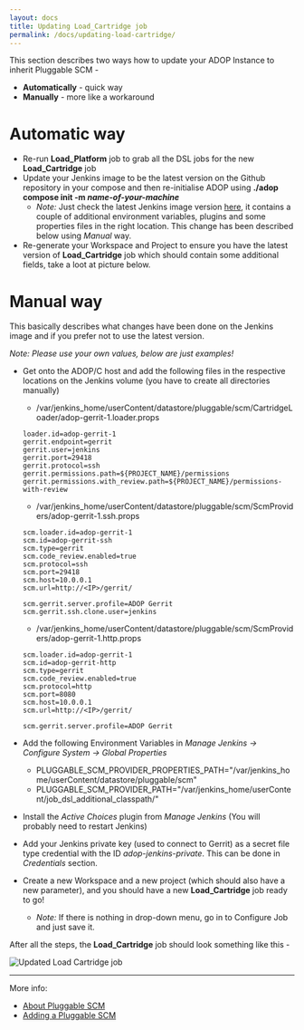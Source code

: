 ```yaml
---
layout: docs
title: Updating Load_Cartridge job
permalink: /docs/updating-load-cartridge/
---
```


This section describes two ways how to update your ADOP Instance to inherit Pluggable SCM -

* **Automatically** - quick way
* **Manually** - more like a workaround

# Automatic way

* Re-run **Load_Platform** job to grab all the DSL jobs for the new **Load_Cartridge** job
* Update your Jenkins image to be the latest version on the Github repository in your compose and then re-initialise ADOP using **./adop compose init -m _name-of-your-machine_**
  - _Note:_ Just check the latest Jenkins image version [here](https://github.com/Accenture/adop-docker-compose/blob/master/docker-compose.yml#L203), it contains a couple of additional environment variables, plugins and some properties files in the right location. This change has been described below using _Manual_ way.
* Re-generate your Workspace and Project to ensure you have the latest version of **Load_Cartridge** job which should contain some additional fields, take a loot at picture below.


# Manual way

This basically describes what changes have been done on the Jenkins image and if you prefer not to use the latest version.

_Note: Please use your own values, below are just examples!_

* Get onto the ADOP/C host and add the following files in the respective locations on the Jenkins volume (you have to create all directories manually)

  - /var/jenkins_home/userContent/datastore/pluggable/scm/CartridgeLoader/adop-gerrit-1.loader.props

  ```
  loader.id=adop-gerrit-1
  gerrit.endpoint=gerrit
  gerrit.user=jenkins
  gerrit.port=29418
  gerrit.protocol=ssh
  gerrit.permissions.path=${PROJECT_NAME}/permissions
  gerrit.permissions.with_review.path=${PROJECT_NAME}/permissions-with-review
  ```
  - /var/jenkins_home/userContent/datastore/pluggable/scm/ScmProviders/adop-gerrit-1.ssh.props

  ```
  scm.loader.id=adop-gerrit-1
  scm.id=adop-gerrit-ssh
  scm.type=gerrit
  scm.code_review.enabled=true
  scm.protocol=ssh
  scm.port=29418
  scm.host=10.0.0.1
  scm.url=http://<IP>/gerrit/

  scm.gerrit.server.profile=ADOP Gerrit
  scm.gerrit.ssh.clone.user=jenkins
  ```
  - /var/jenkins_home/userContent/datastore/pluggable/scm/ScmProviders/adop-gerrit-1.http.props

  ```
  scm.loader.id=adop-gerrit-1
  scm.id=adop-gerrit-http
  scm.type=gerrit
  scm.code_review.enabled=true
  scm.protocol=http
  scm.port=8080
  scm.host=10.0.0.1
  scm.url=http://<IP>/gerrit/

  scm.gerrit.server.profile=ADOP Gerrit
  ```

* Add the following Environment Variables in _Manage Jenkins -> Configure System -> Global Properties_
  - PLUGGABLE_SCM_PROVIDER_PROPERTIES_PATH="/var/jenkins_home/userContent/datastore/pluggable/scm"
  - PLUGGABLE_SCM_PROVIDER_PATH="/var/jenkins_home/userContent/job_dsl_additional_classpath/"
* Install the _Active Choices_ plugin from _Manage Jenkins_ (You will probably need to restart Jenkins)
* Add your Jenkins private key (used to connect to Gerrit) as a secret file type credential with the ID *adop-jenkins-private*. This can be done in _Credentials_ section.
* Create a new Workspace and a new project (which should also have a new parameter), and you should have a new **Load_Cartridge** job ready to go! 
  - _Note:_ If there is nothing in drop-down menu, go in to Configure Job and just save it.

After all the steps, the **Load_Cartridge** job should look something like this -

![Updated Load Cartridge job](/pluggable-scm-library/images/docs/updated-load-cartridge.JPG)

---

More info:

- [About Pluggable SCM](https://kristapsm.github.io/adop-pluggable-scm/docs/about-pluggable-scm/)
- [Adding a Pluggable SCM](https://kristapsm.github.io/adop-cartridges-cookbook/docs/recipes/adding-a-pluggable-scm/)
